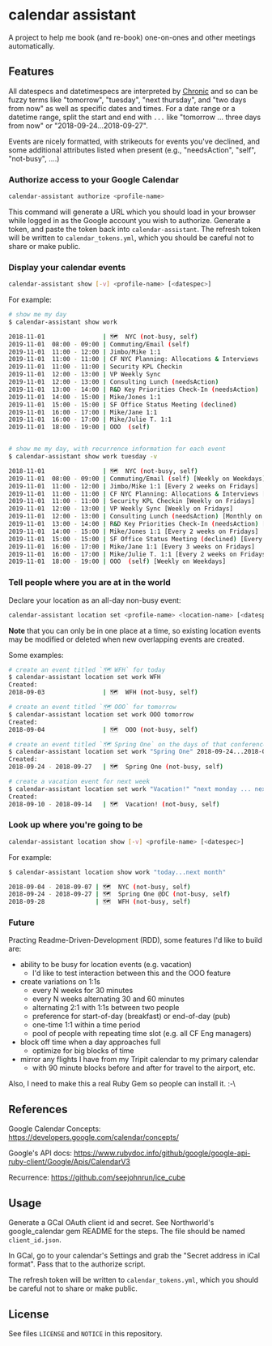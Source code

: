 # calendar assistant

A project to help me book (and re-book) one-on-ones and other meetings automatically.


## Features

All datespecs and datetimespecs are interpreted by [Chronic](https://github.com/mojombo/chronic) and so can be fuzzy terms like "tomorrow", "tuesday", "next thursday", and "two days from now" as well as specific dates and times. For a date range or a datetime range, split the start and end with `...` like "tomorrow ... three days from now" or "2018-09-24...2018-09-27".

Events are nicely formatted, with strikeouts for events you've declined, and some additional attributes listed when present (e.g., "needsAction", "self", "not-busy", ....)


### Authorize access to your Google Calendar

``` bash
calendar-assistant authorize <profile-name>
```

This command will generate a URL which you should load in your browser while logged in as the Google account you wish to authorize. Generate a token, and paste the token back into `calendar-assistant`. The refresh token will be written to `calendar_tokens.yml`, which you should be careful not to share or make public.


### Display your calendar events

``` bash
calendar-assistant show [-v] <profile-name> [<datespec>]
```

For example:

``` bash
# show me my day
$ calendar-assistant show work

2018-11-01                | 🗺  NYC (not-busy, self)
2019-11-01  08:00 - 09:00 | Commuting/Email (self)
2019-11-01  11:00 - 12:00 | Jimbo/Mike 1:1
2019-11-01  11:00 - 11:00 | CF NYC Planning: Allocations & Interviews
2019-11-01  11:00 - 11:00 | Security KPL Checkin
2019-11-01  12:00 - 13:00 | VP Weekly Sync
2019-11-01  12:00 - 13:00 | Consulting Lunch (needsAction)
2019-11-01  13:00 - 14:00 | R&D Key Priorities Check-In (needsAction)
2019-11-01  14:00 - 15:00 | Mike/Jones 1:1
2019-11-01  15:00 - 15:00 | SF Office Status Meeting (declined)
2019-11-01  16:00 - 17:00 | Mike/Jane 1:1
2019-11-01  16:00 - 17:00 | Mike/Julie T. 1:1
2019-11-01  18:00 - 19:00 | OOO  (self)


# show me my day, with recurrence information for each event
$ calendar-assistant show work tuesday -v

2018-11-01                | 🗺  NYC (not-busy, self)
2019-11-01  08:00 - 09:00 | Commuting/Email (self) [Weekly on Weekdays]
2019-11-01  11:00 - 12:00 | Jimbo/Mike 1:1 [Every 2 weeks on Fridays]
2019-11-01  11:00 - 11:00 | CF NYC Planning: Allocations & Interviews [Weekly on Fridays]
2019-11-01  11:00 - 11:00 | Security KPL Checkin [Weekly on Fridays]
2019-11-01  12:00 - 13:00 | VP Weekly Sync [Weekly on Fridays]
2019-11-01  12:00 - 13:00 | Consulting Lunch (needsAction) [Monthly on the 1st Friday]
2019-11-01  13:00 - 14:00 | R&D Key Priorities Check-In (needsAction) [Every 2 weeks on Fridays]
2019-11-01  14:00 - 15:00 | Mike/Jones 1:1 [Every 2 weeks on Fridays]
2019-11-01  15:00 - 15:00 | SF Office Status Meeting (declined) [Every 2 weeks on Fridays]
2019-11-01  16:00 - 17:00 | Mike/Jane 1:1 [Every 3 weeks on Fridays]
2019-11-01  16:00 - 17:00 | Mike/Julie T. 1:1 [Every 2 weeks on Fridays]
2019-11-01  18:00 - 19:00 | OOO  (self) [Weekly on Weekdays]
```

### Tell people where you are at in the world

Declare your location as an all-day non-busy event:

``` bash
calendar-assistant location set <profile-name> <location-name> [<datespec>]
```

**Note** that you can only be in one place at a time, so existing location events may be modified or deleted when new overlapping events are created.

Some examples:

``` bash
# create an event titled `🗺 WFH` for today
$ calendar-assistant location set work WFH
Created:
2018-09-03                | 🗺  WFH (not-busy, self)

# create an event titled `🗺 OOO` for tomorrow
$ calendar-assistant location set work OOO tomorrow
Created:
2018-09-04                | 🗺  OOO (not-busy, self)

# create an event titled `🗺 Spring One` on the days of that conference
$ calendar-assistant location set work "Spring One" 2018-09-24...2018-09-27
Created:
2018-09-24 - 2018-09-27   | 🗺  Spring One (not-busy, self)

# create a vacation event for next week
$ calendar-assistant location set work "Vacation!" "next monday ... next week friday"
Created:
2018-09-10 - 2018-09-14   | 🗺  Vacation! (not-busy, self)
```

### Look up where you're going to be

``` bash
calendar-assistant location show [-v] <profile-name> [<datespec>]
```

For example:

``` bash
$ calendar-assistant location show work "today...next month"

2018-09-04 - 2018-09-07 | 🗺  NYC (not-busy, self)
2018-09-24 - 2018-09-27 | 🗺  Spring One @DC (not-busy, self)
2018-09-28              | 🗺  WFH (not-busy, self)
```

### Future

Practing Readme-Driven-Development (RDD), some features I'd like to build are:

- ability to be busy for location events (e.g. vacation)
  - I'd like to test interaction between this and the OOO feature
- create variations on 1:1s
  - every N weeks for 30 minutes
  - every N weeks alternating 30 and 60 minutes
  - alternating 2:1 with 1:1s between two people
  - preference for start-of-day (breakfast) or end-of-day (pub)
  - one-time 1:1 within a time period
  - pool of people with repeating time slot (e.g. all CF Eng managers)
- block off time when a day approaches full
  - optimize for big blocks of time
- mirror any flights I have from my Tripit calendar to my primary calendar
  - with 90 minute blocks before and after for travel to the airport, etc.

Also, I need to make this a real Ruby Gem so people can install it. :-\


## References

Google Calendar Concepts: https://developers.google.com/calendar/concepts/

Google's API docs: https://www.rubydoc.info/github/google/google-api-ruby-client/Google/Apis/CalendarV3

Recurrence: https://github.com/seejohnrun/ice_cube


## Usage

Generate a GCal OAuth client id and secret. See Northworld's google_calendar gem README for the steps. The file should be named `client_id.json`.

In GCal, go to your calendar's Settings and grab the "Secret address in iCal format". Pass that to the authorize script.

The refresh token will be written to `calendar_tokens.yml`, which you should be careful not to share or make public.


## License

See files `LICENSE` and `NOTICE` in this repository.
